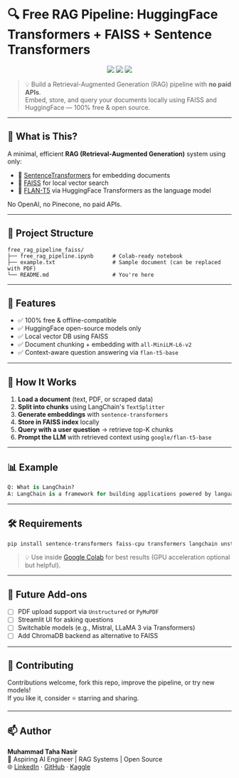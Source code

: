 # 🔍 Free RAG Pipeline: HuggingFace Transformers + FAISS + Sentence Transformers

<p align="center">
  <img src="https://img.shields.io/badge/RAG-ready-blue?style=flat-square" />
  <img src="https://img.shields.io/badge/FAISS-VectorDB-green?style=flat-square" />
  <img src="https://img.shields.io/badge/HuggingFace-🤗-yellow?style=flat-square" />
</p>

> 💡 Build a Retrieval-Augmented Generation (RAG) pipeline with **no paid APIs**.  
> Embed, store, and query your documents locally using FAISS and HuggingFace — 100% free & open source.

---

## 🧠 What is This?

A minimal, efficient **RAG (Retrieval-Augmented Generation)** system using only:
- 🧠 [SentenceTransformers](https://www.sbert.net/) for embedding documents
- 🔎 [FAISS](https://faiss.ai/) for local vector search
- 🤖 [FLAN-T5](https://huggingface.co/google/flan-t5-base) via HuggingFace Transformers as the language model

No OpenAI, no Pinecone, no paid APIs.

---

## 📂 Project Structure

```
free_rag_pipeline_faiss/
├── free_rag_pipeline.ipynb      # Colab-ready notebook
├── example.txt                  # Sample document (can be replaced with PDF)
└── README.md                    # You're here
```

---

## 🚀 Features

- ✅ 100% free & offline-compatible
- ✅ HuggingFace open-source models only
- ✅ Local vector DB using FAISS
- ✅ Document chunking + embedding with `all-MiniLM-L6-v2`
- ✅ Context-aware question answering via `flan-t5-base`

---

## 🔧 How It Works

1. **Load a document** (text, PDF, or scraped data)
2. **Split into chunks** using LangChain's `TextSplitter`
3. **Generate embeddings** with `sentence-transformers`
4. **Store in FAISS index** locally
5. **Query with a user question** → retrieve top-K chunks
6. **Prompt the LLM** with retrieved context using `google/flan-t5-base`

---

## 📊 Example

```python
Q: What is LangChain?
A: LangChain is a framework for building applications powered by language models and external tools like APIs and vector databases.
```

---

## 🛠️ Requirements

```bash
pip install sentence-transformers faiss-cpu transformers langchain unstructured pdfminer.six
```

> 💡 Use inside [Google Colab](https://colab.research.google.com) for best results (GPU acceleration optional but helpful).

---

## 📘 Future Add-ons

- [ ] PDF upload support via `Unstructured` or `PyMuPDF`
- [ ] Streamlit UI for asking questions
- [ ] Switchable models (e.g., Mistral, LLaMA 3 via Transformers)
- [ ] Add ChromaDB backend as alternative to FAISS

---

## 🤝 Contributing

Contributions welcome, fork this repo, improve the pipeline, or try new models!  
If you like it, consider ⭐️ starring and sharing.

---

## 📫 Author

**Muhammad Taha Nasir**  
💼 Aspiring AI Engineer | RAG Systems | Open Source  
🌐 [LinkedIn](https://linkedin.com/muhammadtahanasir) · [GitHub](https://github.com/MuhammadTahaNasir) · [Kaggle](https://kaggle.com/muhamadtahanasir)
